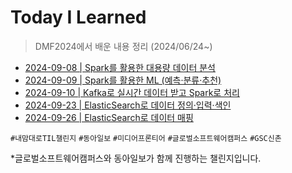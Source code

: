 # Today I Learned

> DMF2024에서 배운 내용 정리 (2024/06/24~)

+ [2024-09-08 | Spark를 활용한 대용량 데이터 분석](https://github.com/Eunsoojoe/today-i-learned/blob/master/spark/spark-basic.md)
+ [2024-09-09 | Spark를 활용한 ML (예측·분류·추천)](https://github.com/Eunsoojoe/today-i-learned/blob/master/spark/spark-MLlib.md)
+ [2024-09-10 | Kafka로 실시간 데이터 받고 Spark로 처리](https://github.com/Eunsoojoe/today-i-learned/blob/master/spark/spark-kafka.md)
+ [2024-09-23 | ElasticSearch로 데이터 정의·입력·색인](https://github.com/Eunsoojoe/today-i-learned/blob/master/elasticsearch/search-basic.md)
+ [2024-09-26 | ElasticSearch로 데이터 매핑](https://github.com/Eunsoojoe/today-i-learned/blob/master/elasticsearch/data-modeling.md)


`#내맘대로TIL챌린지` `#동아일보` `#미디어프론티어` `#글로벌소프트웨어캠퍼스` `#GSC신촌`

*글로벌소프트웨어캠퍼스와 동아일보가 함께 진행하는 챌린지입니다.
